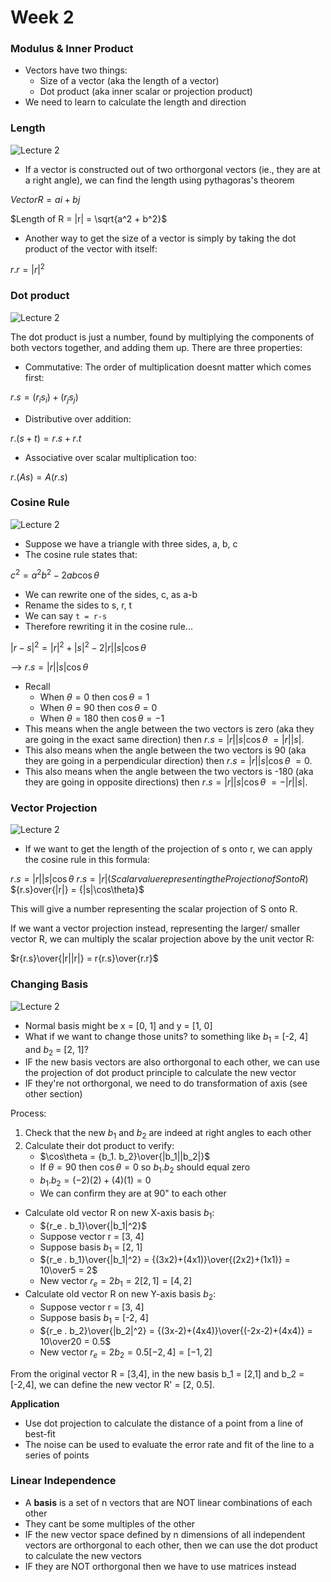 # Week 2 

### Modulus & Inner Product 

* Vectors have two things:
	* Size of a vector (aka the length of a vector) 
	* Dot product (aka inner scalar or projection product) 
* We need to learn to calculate the length and direction   

### Length 

![Lecture 2](imgs/w2_lecture_1.png)

* If a vector is constructed out of two orthorgonal vectors (ie., they are at a right angle), we can find the length using pythagoras's theorem 

$Vector R = ai + bj$

$Length of R = |r| = \sqrt{a^2 + b^2}$

* Another way to get the size of a vector is simply by taking the dot product of the vector with itself: 

$r.r = |r|^2$

### Dot product 

![Lecture 2](imgs/w2_lecture_2.png)

The dot product is just a number, found by multiplying the components of both vectors together, and adding them up. There are three properties:

* Commutative: The order of multiplication doesnt matter which comes first:

$r . s = (r_i s_i) + (r_j s_j)$

* Distributive over addition:

$r . (s+t) = r.s + r.t$

* Associative over scalar multiplication too: 

$r.(As) = A(r.s)$ 

### Cosine Rule

![Lecture 2](imgs/w2_lecture_3.png)

* Suppose we have a triangle with three sides, a, b, c 
* The cosine rule states that: 

$c^2 = a^2 b^2 - 2ab\cos\theta$ 

* We can rewrite one of the sides, c, as a-b 
* Rename the sides to s, r, t 
* We can say `t = r-s`
* Therefore rewriting it in the cosine rule... 

$|r-s|^2 = |r|^2 + |s|^2 - 2|r||s|\cos\theta$

--> $r.s = |r||s|\cos\theta$ 

* Recall
	* When $\theta = 0$ then $\cos\theta = 1$
	* When $\theta = 90$ then $\cos\theta = 0$
	* When $\theta = 180$ then $\cos\theta = -1$
* This means when the angle between the two vectors is zero (aka they are going in the exact same direction) then $r.s = |r||s|\cos\theta\ = |r||s|$.  
* This also means when the angle between the two vectors is 90 (aka they are going in a perpendicular direction) then $r.s = |r||s|\cos\theta\ = 0$.
* This also means when the angle between the two vectors is -180 (aka they are going in opposite directions) then $r.s = |r||s|\cos\theta\ = -|r||s|$.

### Vector Projection

![Lecture 2](imgs/w2_lecture_4.png)

* If we want to get the length of the projection of s onto r, we can apply the cosine rule in this formula:

$r.s = |r||s|\cos\theta$
$r.s = |r|(Scalar value representing the Projection of S onto R)$
${r.s\}over{|r|} = {|s|\cos\theta}$

This will give a number representing the scalar projection of S onto R. 

If we want a vector projection instead, representing the larger/ smaller vector R, we can multiply the scalar projection above by the unit vector R: 

$r{r.s}\over{|r||r|} = r{r.s}\over{r.r}$

### Changing Basis

![Lecture 2](imgs/w2_lecture_5.png)

* Normal basis might be x = [0, 1] and y = [1, 0] 
* What if we want to change those units? to something like $b_1$ = [-2, 4] and $b_2$ = [2, 1]? 
* IF the new basis vectors are also orthorgonal to each other, we can use the projection of dot product principle to calculate the new vector 
* IF they're not orthorgonal, we need to do transformation of axis (see other section) 

Process:

1. Check that the new $b_1$ and $b_2$ are indeed at right angles to each other
2. Calculate their dot product to verify: 
	* $\cos\theta = {b_1. b_2}\over{|b_1||b_2|}$
	* If $\theta = 90$ then $\cos\theta = 0$ so ${b_1. b_2}$ should equal zero
	* ${b_1. b_2} = (-2)(2) + (4)(1) = 0$ 
	* We can confirm they are at 90" to each other 
* Calculate old vector R on new X-axis basis $b_1$:
	* ${r_e . b_1}\over{|b_1|^2}$ 
	* Suppose vector r = [3, 4]
	* Suppose basis $b_1$ = [2, 1]
	* ${r_e . b_1}\over{|b_1|^2} = {(3x2)+(4x1)}\over{(2x2)+(1x1)} = 10\over5 = 2$
	* New vector $r_e = 2b_1 = 2[2, 1] = [4, 2]$
* Calculate old vector R on new Y-axis basis $b_2$: 
	* Suppose vector r = [3, 4]
	* Suppose basis $b_1$ = [-2, 4]
	* ${r_e . b_2}\over{|b_2|^2} = {(3x-2)+(4x4)}\over{(-2x-2)+(4x4)} = 10\over20 = 0.5$
	* New vector $r_e = 2b_2 = 0.5[-2, 4] = [-1, 2]$

From the original vector R = [3,4], in the new basis b_1 = [2,1] and b_2 = [-2,4], we can define the new vector R' = [2, 0.5]. 

**Application**

* Use dot projection to calculate the distance of a point from a line of best-fit 
* The noise can be used to evaluate the error rate and fit of the line to a series of points 

### Linear Independence 

* A **basis** is a set of n vectors that are NOT linear combinations of each other 
* They cant be some multiples of the other
* IF the new vector space defined by n dimensions of all independent vectors are orthorgonal to each other, then we can use the dot product to calculate the new vectors
* IF they are NOT orthorgonal then we have to use matrices instead 


